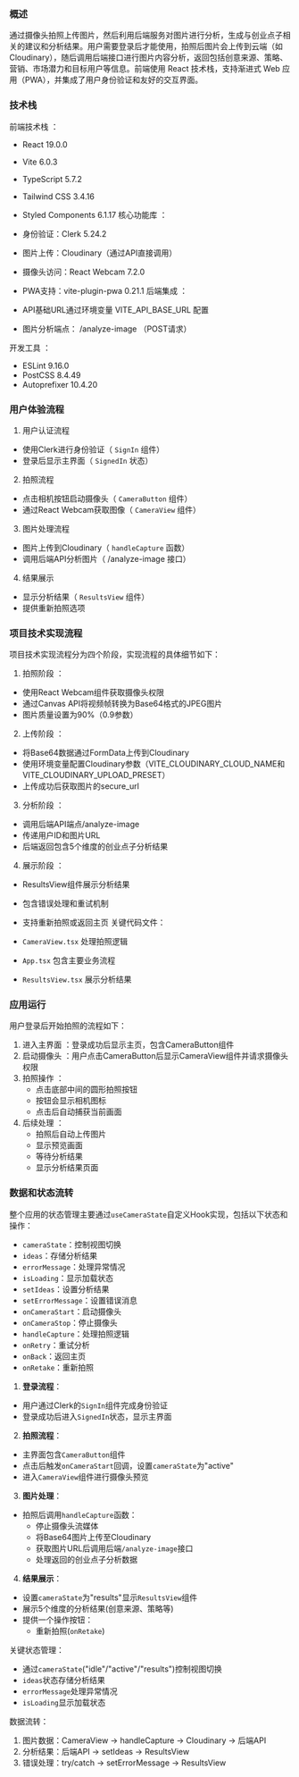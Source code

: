 ### 概述

通过摄像头拍照上传图片，然后利用后端服务对图片进行分析，生成与创业点子相关的建议和分析结果。用户需要登录后才能使用，拍照后图片会上传到云端（如 Cloudinary），随后调用后端接口进行图片内容分析，返回包括创意来源、策略、营销、市场潜力和目标用户等信息。前端使用 React 技术栈，支持渐进式 Web 应用（PWA），并集成了用户身份验证和友好的交互界面。

### 技术栈

前端技术栈 ：

- React 19.0.0
- Vite 6.0.3
- TypeScript 5.7.2
- Tailwind CSS 3.4.16
- Styled Components 6.1.17
核心功能库 ：

- 身份验证：Clerk 5.24.2
- 图片上传：Cloudinary（通过API直接调用）
- 摄像头访问：React Webcam 7.2.0
- PWA支持：vite-plugin-pwa 0.21.1
后端集成 ：

- API基础URL通过环境变量 VITE_API_BASE_URL 配置
- 图片分析端点： /analyze-image （POST请求）

开发工具 ：

- ESLint 9.16.0
- PostCSS 8.4.49
- Autoprefixer 10.4.20

### 用户体验流程

1. 用户认证流程
- 使用Clerk进行身份验证（ `SignIn` 组件）
- 登录后显示主界面（ `SignedIn` 状态）
2. 拍照流程
- 点击相机按钮启动摄像头（ `CameraButton` 组件）
- 通过React Webcam获取图像（ `CameraView` 组件）
3. 图片处理流程
- 图片上传到Cloudinary（ `handleCapture` 函数）
- 调用后端API分析图片（ /analyze-image 接口）
4. 结果展示
- 显示分析结果（ `ResultsView` 组件）
- 提供重新拍照选项

### 项目技术实现流程
项目技术实现流程分为四个阶段，实现流程的具体细节如下：

1. 拍照阶段 ：
- 使用React Webcam组件获取摄像头权限
- 通过Canvas API将视频帧转换为Base64格式的JPEG图片
- 图片质量设置为90%（0.9参数）
2. 上传阶段 ：
- 将Base64数据通过FormData上传到Cloudinary
- 使用环境变量配置Cloudinary参数（VITE_CLOUDINARY_CLOUD_NAME和VITE_CLOUDINARY_UPLOAD_PRESET）
- 上传成功后获取图片的secure_url
3. 分析阶段 ：
- 调用后端API端点/analyze-image
- 传递用户ID和图片URL
- 后端返回包含5个维度的创业点子分析结果
4. 展示阶段 ：
- ResultsView组件展示分析结果
- 包含错误处理和重试机制
- 支持重新拍照或返回主页
关键代码文件：

- `CameraView.tsx` 处理拍照逻辑
- `App.tsx` 包含主要业务流程
- `ResultsView.tsx` 展示分析结果

### 应用运行
用户登录后开始拍照的流程如下：

1. 进入主界面 ：登录成功后显示主页，包含CameraButton组件
2. 启动摄像头 ：用户点击CameraButton后显示CameraView组件并请求摄像头权限
3. 拍照操作 ：
   - 点击底部中间的圆形拍照按钮
   - 按钮会显示相机图标
   - 点击后自动捕获当前画面
4. 后续处理 ：
   - 拍照后自动上传图片
   - 显示预览画面
   - 等待分析结果
   - 显示分析结果页面


### 数据和状态流转

整个应用的状态管理主要通过`useCameraState`自定义Hook实现，包括以下状态和操作：
- `cameraState`：控制视图切换
- `ideas`：存储分析结果
- `errorMessage`：处理异常情况
- `isLoading`：显示加载状态
- `setIdeas`：设置分析结果
- `setErrorMessage`：设置错误消息
- `onCameraStart`：启动摄像头
- `onCameraStop`：停止摄像头
- `handleCapture`：处理拍照逻辑
- `onRetry`：重试分析
- `onBack`：返回主页
- `onRetake`：重新拍照

1. **登录流程**：
- 用户通过Clerk的`SignIn`组件完成身份验证
- 登录成功后进入`SignedIn`状态，显示主界面

2. **拍照流程**：
- 主界面包含`CameraButton`组件
- 点击后触发`onCameraStart`回调，设置`cameraState`为"active"
- 进入`CameraView`组件进行摄像头预览

3. **图片处理**：
- 拍照后调用`handleCapture`函数：
  - 停止摄像头流媒体
  - 将Base64图片上传至Cloudinary
  - 获取图片URL后调用后端`/analyze-image`接口
  - 处理返回的创业点子分析数据

4. **结果展示**：
- 设置`cameraState`为"results"显示`ResultsView`组件
- 展示5个维度的分析结果(创意来源、策略等)
- 提供一个操作按钮：
  - 重新拍照(`onRetake`)

关键状态管理：
- 通过`cameraState`("idle"/"active"/"results")控制视图切换
- `ideas`状态存储分析结果
- `errorMessage`处理异常情况
- `isLoading`显示加载状态

数据流转：
1. 图片数据：CameraView → handleCapture → Cloudinary → 后端API
2. 分析结果：后端API → setIdeas → ResultsView
3. 错误处理：try/catch → setErrorMessage → ResultsView

        
